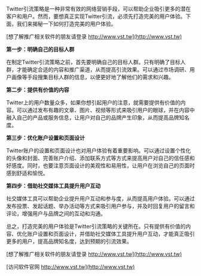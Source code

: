 Twitter引流策略是一种非常有效的网络营销手段，可以帮助企业吸引更多的潜在客户和用户。然而，要想真正实现Twitter引流，必须先打造完美的用户体验。下面，我们来揭秘一下如何打造完美的用户体验。

[想了解推广相关软件的朋友请登录 http://www.vst.tw](http://www.vst.tw)

**第一步：明确自己的目标人群**

在制定Twitter引流策略之前，首先要明确自己的目标人群。只有明确了目标人群，才能确定合适的内容和推广渠道，从而提高引流效果。可以通过市场调研、用户画像等手段搜集目标人群的信息，以便更好地了解他们的需求和兴趣。

**第二步：提供有价值的内容**

Twitter上的用户数量众多，如果你想引起用户的注意，就需要提供有价值的内容。可以通过发布有趣的文章、图片、视频等形式来吸引用户的眼球，并在内容中融入自己的产品或服务信息，让用户对自己的品牌产生印象，从而提高品牌知名度。

**第三步：优化账户设置和页面设计**

Twitter账户的设置和页面设计也对用户体验有着重要影响。可以通过设置个性化的头像和封面、完善账户介绍、添加联系方式等方式来提高用户对自己的信任感和好感度。同时，也要注意页面设计的美观性和易用性，让用户在浏览自己的页面时感到舒适和愉悦。

**第四步：借助社交媒体工具提升用户互动**

社交媒体工具可以帮助企业提升用户互动和参与度，从而提高用户体验。可以通过发布投票、发起话题、举办活动等方式来吸引用户参与，并及时回复用户的留言和评论，增强用户与品牌之间的互动和沟通。

总之，打造完美的用户体验是Twitter引流策略的关键所在。只有提供有价值的内容、优化账户设置和页面设计，并借助社交媒体工具提升用户互动，才能真正吸引更多的用户，提高品牌知名度，达到预期的引流效果。

[想了解推广相关软件的朋友请登录 http://www.vst.tw](http://www.vst.tw)


[访问软件官网 http://www.vst.tw](http://www.vst.tw)
